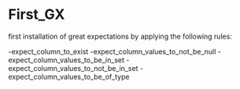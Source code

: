 # First_GX

first installation of great expectations by applying the following rules: 
  
  -expect_column_to_exist
  -expect_column_values_to_not_be_null
  -expect_column_values_to_be_in_set
  -expect_column_values_to_not_be_in_set
  -expect_column_values_to_be_of_type
